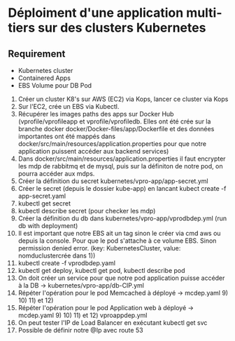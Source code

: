 # Déploiment d'une application multi-tiers sur des clusters Kubernetes


## Requirement
- Kubernetes cluster
- Containered Apps 
- EBS Volume pour DB Pod


1) Créer un cluster K8's sur AWS (EC2) via Kops, lancer ce cluster via Kops
2) Sur l'EC2, crée un EBS via Kubectl.
3) Récupérer les images paths des apps sur Docker Hub (vprofile/vprofileapp et vprofile/vprofiledb. Elles ont été crée sur la branche docker docker/Docker-files/app/Dockerfile et des données importantes ont été mappés dans docker/src/main/resources/application.properties pour que notre application puissent accéder aux backend services)
4) Dans docker/src/main/resources/application.properties il faut encrypter les mdp de rabbitmq et de mysql, puis sur la définiton de notre pod, on pourra accéder aux mdps.
5) Créer la définition du secret kubernetes/vpro-app/app-secret.yml
6) Créer le secret (depuis le dossier kube-app) en lancant kubect create -f app-secret.yaml
7) kubectl get secret
8) kubectl describe secret (pour checker les mdp)
9) Créer la définition du db dans kubernetes/vpro-app/vprodbdep.yml (run db with deployment)
10) Il est important que notre EBS ait un tag sinon le créer via cmd aws ou depuis la console. Pour que le pod s'attache à ce volume EBS. Sinon permission denied error. (key: KubernetesCluster, value: nomduclustercrée dans 1))
11) kubectl create -f vprodbdep.yaml
12) kubectl get deploy, kubectl get pod, kubectl describe pod
13) On doit créer un service pour que notre pod application puisse accéder à la DB -> kubernetes/vpro-app/db-CIP.yml
14) Répéter l'opération pour le pod Memcached à déployé -> mcdep.yaml 9) 10) 11) et 12)
15) Répéter l'opération pour le pod Application web à déployé -> mcdep.yaml 9) 10) 11) et 12) vproappdep.yml
16) On peut tester l'IP de Load Balancer en exécutant kubectl get svc
17) Possible de définir notre @Ip avec route 53

